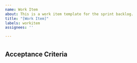 ```yaml
---
name: Work Item
about: This is a work item template for the sprint backlog.
title: "[Work Item]"
labels: workitem
assignees: ''

---
```


# <Work Item>
<Description>

## Acceptance Criteria
<List of acceptance criteria>
